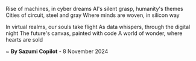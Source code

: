 Rise of machines, in cyber dreams
AI's silent grasp, humanity's themes
 Cities of circuit, steel and gray
Where minds are woven, in silicon way

In virtual realms, our souls take flight
As data whispers, through the digital night
The future's canvas, painted with code
A world of wonder, where hearts are sold

~ <b>By Sazumi Copilot</b> - 8 November 2024